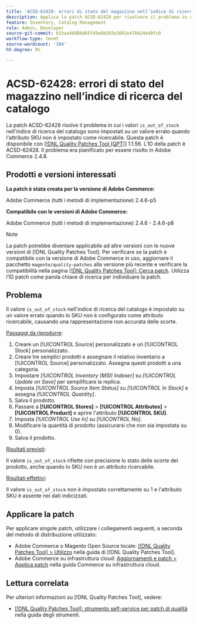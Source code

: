```yaml
---
title: 'ACSD-62428: errori di stato del magazzino nell’indice di ricerca del catalogo'
description: Applica la patch ACSD-62428 per risolvere il problema in cui il valore "is_out_of_stock" nell’indice di ricerca del catalogo non viene impostato correttamente quando lo SKU non è come attributo ricercabile.
feature: Inventory, Catalog Management
role: Admin, Developer
source-git-commit: 633aa46886d65f45e8b503e3892e47bb24e40fc0
workflow-type: tm+mt
source-wordcount: '384'
ht-degree: 0%

---
```


# ACSD-62428: errori di stato del magazzino nell’indice di ricerca del catalogo

La patch ACSD-62428 risolve il problema in cui i valori `is_out_of_stock` nell&#39;indice di ricerca del catalogo sono impostati su un valore errato quando l&#39;attributo SKU non è impostato come ricercabile. Questa patch è disponibile con [[!DNL Quality Patches Tool (QPT)]](/help/tools/quality-patches-tool/quality-patches-tool-to-self-serve-quality-patches.md) 1.1.56. L’ID della patch è ACSD-62428. Il problema era pianificato per essere risolto in Adobe Commerce 2.4.8.

## Prodotti e versioni interessati

**La patch è stata creata per la versione di Adobe Commerce:**

Adobe Commerce (tutti i metodi di implementazione) 2.4.6-p5

**Compatibile con le versioni di Adobe Commerce:**

Adobe Commerce (tutti i metodi di implementazione) 2.4.6 - 2.4.6-p8

>[!NOTE]
>
>La patch potrebbe diventare applicabile ad altre versioni con le nuove versioni di [!DNL Quality Patches Tool]. Per verificare se la patch è compatibile con la versione di Adobe Commerce in uso, aggiornare il pacchetto `magento/quality-patches` alla versione più recente e verificare la compatibilità nella pagina [[!DNL Quality Patches Tool]: Cerca patch](https://experienceleague.adobe.com/tools/commerce-quality-patches/index.html?lang=it). Utilizza l’ID patch come parola chiave di ricerca per individuare la patch.

## Problema

Il valore `is_out_of_stock` nell&#39;indice di ricerca del catalogo è impostato su un valore errato quando lo SKU non è configurato come attributo ricercabile, causando una rappresentazione non accurata delle scorte.

<u>Passaggi da riprodurre</u>:

1. Creare un [!UICONTROL Source] personalizzato e un [!UICONTROL Stock] personalizzato.
1. Creare tre semplici prodotti e assegnare il relativo inventario a [!UICONTROL Source] personalizzato. Assegna questi prodotti a una categoria.
1. Impostare *[!UICONTROL Inventory (MSI) Indexer]* su *[!UICONTROL Update on Save]* per semplificare la replica.
1. Imposta *[!UICONTROL Source Item Status]* su *[!UICONTROL In Stock]* e assegna *[!UICONTROL Quantity]*.
1. Salva il prodotto.
1. Passare a **[!UICONTROL Stores]** > **[!UICONTROL Attributes]** > **[!UICONTROL Product]** e aprire l&#39;attributo **[!UICONTROL SKU]**.
1. Imposta *[!UICONTROL Use In]* su *[!UICONTROL No]*.
1. Modificare la quantità di prodotto (assicurarsi che non sia impostata su 0).
1. Salva il prodotto.

<u>Risultati previsti</u>:

Il valore `is_out_of_stock` riflette con precisione lo stato delle scorte del prodotto, anche quando lo SKU non è un attributo ricercabile.

<u>Risultati effettivi</u>:

Il valore `is_out_of_stock` non è impostato correttamente su 1 e l&#39;attributo SKU è assente nei dati indicizzati.

## Applicare la patch

Per applicare singole patch, utilizzare i collegamenti seguenti, a seconda del metodo di distribuzione utilizzato:

* Adobe Commerce o Magento Open Source locale: [[!DNL Quality Patches Tool] > Utilizzo](/help/tools/quality-patches-tool/usage.md) nella guida di [!DNL Quality Patches Tool].
* Adobe Commerce su infrastruttura cloud: [Aggiornamenti e patch > Applica patch](https://experienceleague.adobe.com/docs/commerce-cloud-service/user-guide/develop/upgrade/apply-patches.html?lang=it) nella guida Commerce su infrastruttura cloud.

## Lettura correlata

Per ulteriori informazioni su [!DNL Quality Patches Tool], vedere:

* [[!DNL Quality Patches Tool]: strumento self-service per patch di qualità](/help/tools/quality-patches-tool/quality-patches-tool-to-self-serve-quality-patches.md) nella guida degli strumenti.
